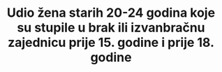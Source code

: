 ﻿---
indicator_definition: >-
  Ovaj pokazatelj prikazuje udio žena starih 20 -24 godina koje su se prvi puta udale ili ušle u izvanbračnu zajednicu prije 18. godine. Računa se dijeljenjem broja žena starih 20-24 godina koje su se prvi puta udale ili ušle u izvanbračnu zajednicu prije 1
title: >-
  Udio žena starih 20-24 godina koje su stupile u brak ili izvanbračnu zajednicu prije 15. godine i prije 18. godine
permalink: /5-3-1/
sdg_goal: 5
layout: indicator
indicator: 5.3.1
indicator_variable: null
graph: null
graph_type_description: Pending  edited  2014  SIPP
graph_status_notes: Assigned
variable_description: null
variable_notes: null
un_designated_tier: '2'
un_custodial_agency: >-
  UNICEF  (Partnering  Agencies:  WHO,  UNFPA,  UN  Women,  UN  DESA-Population  Division)
target_id: '5.3'
has_metadata: true
goal_meta_link: 'http://unstats.un.org/sdgs/files/metadata-compilation/Metadata-Goal-5.pdf'
goal_meta_link_page: 9
indicator_name: >-
  Udio žena starih 20-24 godina koje su stupile u brak ili izvanbračnu zajednicu prije 15. godine i prije 18. godine
target: >-
  Ukloniti sve štetne običaje, kao što su dječji, rani i prisilni brak te sakaćenje ženskih genitalija.
source_title: null
source_notes: null
published: true  
rationale_interpretation: >-
  Bračna zajednica prije 18. godine je temeljno kršenje ljudskih prava. Dječji brak često ugrožava razvoj djevojčica i rezultira ranom trudnoćom i društvenom izolacijom, prekidajući joj školovanje, ograničavajući joj mogućnosti za karijeru i stručno napredovanje i stavljajući ju u povećani rizik od nasilja od strane partnera. U mnogim kulturama od djevojčica u pubertetu se očekuje da usvoje spolne uloge povezane sa ženskim rodom. One uključuju ulazak u zajednicu i postajanje majkom.  Problem dječjeg braka spominje se u brojnim međunarodnim konvencijama i sporazumima: Konvencija o isključivanju svih oblika diskriminacije protiv žena (članak 16); Opća deklaracija o ljudskim pravima, Konvencija o pristanku na brak; Minimalna starosna dob za stupanje u brak i registraciju brakova; Afrička povelja o pravima i dobrobiti djece; i Protokol uz Afričku povelju o ljudskim pravima i pravima naroda o pravima žena u Africi. Iako se brak ne spominje direktno u Konvenciji o pravima djeteta, dječji brak je povezan s ostalim pravima kao što je pravo na slobodu i izražavanje, pravo na zaštitu od svih oblika zlostavljanja, i pravo na zaštitu od štetnih tradicionalnih običaja.
---